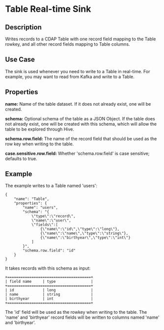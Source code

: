 # Table Real-time Sink


Description
-----------
Writes records to a CDAP Table with one record field mapping
to the Table rowkey, and all other record fields mapping to Table columns.


Use Case
--------
The sink is used whenever you need to write to a Table in real-time. For example,
you may want to read from Kafka and write to a Table.


Properties
----------
**name:** Name of the table dataset. If it does not already exist, one will be created.

**schema:** Optional schema of the table as a JSON Object. If the table does not
already exist, one will be created with this schema, which will allow the table to be
explored through Hive.

**schema.row.field:** The name of the record field that should be used as the row
key when writing to the table.

**case.sensitive.row.field:** Whether 'schema.row.field' is case sensitive; defaults to true.


Example
-------
The example writes to a Table named 'users':

    {
        "name": "Table",
        "properties": {
            "name": "users",
            "schema": "{
                \"type\":\"record\",
                \"name\":\"user\",
                \"fields\":[
                    {\"name\":\"id\",\"type\":\"long\"},
                    {\"name\":\"name\",\"type\":\"string\"},
                    {\"name\":\"birthyear\",\"type\":\"int\"}
                ]
            }",
            "schema.row.field": "id"
        }
    }

It takes records with this schema as input:

    +======================================+
    | field name     | type                |
    +======================================+
    | id             | long                |
    | name           | string              |
    | birthyear      | int                 |
    +======================================+

The 'id' field will be used as the rowkey when writing to the table. The 'name' and 'birthyear' record
fields will be written to columns named 'name' and 'birthyear'.
